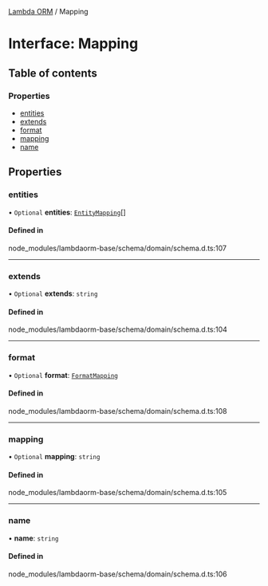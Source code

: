 [Lambda ORM](../README.md) / Mapping

# Interface: Mapping

## Table of contents

### Properties

- [entities](Mapping.md#entities)
- [extends](Mapping.md#extends)
- [format](Mapping.md#format)
- [mapping](Mapping.md#mapping)
- [name](Mapping.md#name)

## Properties

### entities

• `Optional` **entities**: [`EntityMapping`](EntityMapping.md)[]

#### Defined in

node_modules/lambdaorm-base/schema/domain/schema.d.ts:107

___

### extends

• `Optional` **extends**: `string`

#### Defined in

node_modules/lambdaorm-base/schema/domain/schema.d.ts:104

___

### format

• `Optional` **format**: [`FormatMapping`](FormatMapping.md)

#### Defined in

node_modules/lambdaorm-base/schema/domain/schema.d.ts:108

___

### mapping

• `Optional` **mapping**: `string`

#### Defined in

node_modules/lambdaorm-base/schema/domain/schema.d.ts:105

___

### name

• **name**: `string`

#### Defined in

node_modules/lambdaorm-base/schema/domain/schema.d.ts:106
